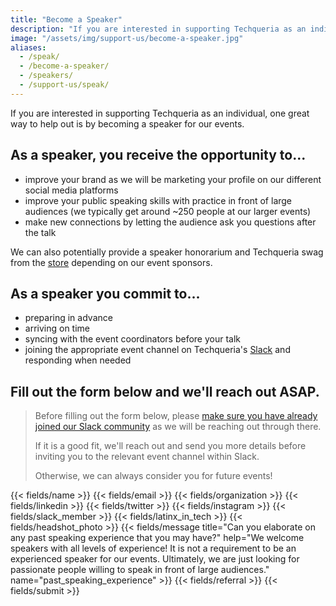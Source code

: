 ```yaml
---
title: "Become a Speaker"
description: "If you are interested in supporting Techqueria as an individual, one great way to help out is by becoming a speaker."
image: "/assets/img/support-us/become-a-speaker.jpg"
aliases:
  - /speak/
  - /become-a-speaker/
  - /speakers/
  - /support-us/speak/
---
```


If you are interested in supporting Techqueria as an individual, one great way to help out is by becoming a speaker for our events.

## As a speaker, you receive the opportunity to...

- improve your brand as we will be marketing your profile on our different social media platforms
- improve your public speaking skills with practice in front of large audiences (we typically get around ~250 people at our larger events)
- make new connections by letting the audience ask you questions after the talk

We can also potentially provide a speaker honorarium and Techqueria swag from the [store](/shop/) depending on our event sponsors.

## As a speaker you commit to...

- preparing in advance
- arriving on time
- syncing with the event coordinators before your talk
- joining the appropriate event channel on Techqueria's [Slack](/slack) and responding when needed

## Fill out the form below and we'll reach out ASAP.

> Before filling out the form below, please [make sure you have already joined our Slack community](/communities/slack/) as we will be reaching out through there.
>
> If it is a good fit, we'll reach out and send you more details before inviting you to the relevant event channel within Slack.
>
> Otherwise, we can always consider you for future events!

<form name="Speak" method="POST" data-netlify-recaptcha="true" data-netlify="true" class="form--centered" action="/success/">
  <input type="hidden" aria-label="Subject" name="_subject" value="Techqueria - Become a Speaker">
  {{< fields/name >}}
  {{< fields/email >}}
  {{< fields/organization >}}
  {{< fields/linkedin >}}
  {{< fields/twitter >}}
  {{< fields/instagram >}}
  {{< fields/slack_member >}}
  {{< fields/latinx_in_tech >}}
  {{< fields/headshot_photo >}}
  {{< fields/message title="Can you elaborate on any past speaking experience that you may have?" help="We welcome speakers with all levels of experience! It is not a requirement to be an experienced speaker for our events. Ultimately, we are just looking for passionate people willing to speak in front of large audiences." name="past_speaking_experience" >}}
  {{< fields/referral >}}
  {{< fields/submit >}}
</form>
